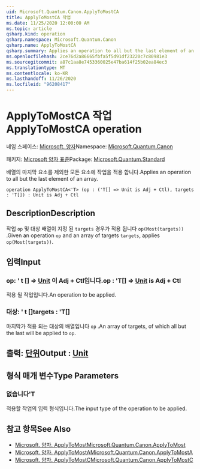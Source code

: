 ```yaml
---
uid: Microsoft.Quantum.Canon.ApplyToMostCA
title: ApplyToMostCA 작업
ms.date: 11/25/2020 12:00:00 AM
ms.topic: article
qsharp.kind: operation
qsharp.namespace: Microsoft.Quantum.Canon
qsharp.name: ApplyToMostCA
qsharp.summary: Applies an operation to all but the last element of an array.
ms.openlocfilehash: 2ce76d2a86665fbfa5f5d91df23220c7c80981e3
ms.sourcegitcommit: a87c1aa8e7453360025e47ba614f25b02ea84ec3
ms.translationtype: MT
ms.contentlocale: ko-KR
ms.lasthandoff: 11/26/2020
ms.locfileid: "96208417"
---
```

# <a name="applytomostca-operation"></a><span data-ttu-id="9625d-102">ApplyToMostCA 작업</span><span class="sxs-lookup"><span data-stu-id="9625d-102">ApplyToMostCA operation</span></span>

<span data-ttu-id="9625d-103">네임 스페이스: [Microsoft. 양자](xref:Microsoft.Quantum.Canon)</span><span class="sxs-lookup"><span data-stu-id="9625d-103">Namespace: [Microsoft.Quantum.Canon](xref:Microsoft.Quantum.Canon)</span></span>

<span data-ttu-id="9625d-104">패키지: [Microsoft 양자 표준](https://nuget.org/packages/Microsoft.Quantum.Standard)</span><span class="sxs-lookup"><span data-stu-id="9625d-104">Package: [Microsoft.Quantum.Standard](https://nuget.org/packages/Microsoft.Quantum.Standard)</span></span>


<span data-ttu-id="9625d-105">배열의 마지막 요소를 제외한 모든 요소에 작업을 적용 합니다.</span><span class="sxs-lookup"><span data-stu-id="9625d-105">Applies an operation to all but the last element of an array.</span></span>

```qsharp
operation ApplyToMostCA<'T> (op : ('T[] => Unit is Adj + Ctl), targets : 'T[]) : Unit is Adj + Ctl
```


## <a name="description"></a><span data-ttu-id="9625d-106">Description</span><span class="sxs-lookup"><span data-stu-id="9625d-106">Description</span></span>

<span data-ttu-id="9625d-107">작업 `op` 및 대상 배열이 지정 된 `targets` 경우가 적용 됩니다 `op(Most(targets))` .</span><span class="sxs-lookup"><span data-stu-id="9625d-107">Given an operation `op` and an array of targets `targets`, applies `op(Most(targets))`.</span></span>

## <a name="input"></a><span data-ttu-id="9625d-108">입력</span><span class="sxs-lookup"><span data-stu-id="9625d-108">Input</span></span>

### <a name="op--t--unit--is-adj--ctl"></a><span data-ttu-id="9625d-109">op: ' t [] => [Unit](xref:microsoft.quantum.lang-ref.unit)  이 Adj + Ctl입니다.</span><span class="sxs-lookup"><span data-stu-id="9625d-109">op : 'T[] => [Unit](xref:microsoft.quantum.lang-ref.unit)  is Adj + Ctl</span></span>

<span data-ttu-id="9625d-110">적용 될 작업입니다.</span><span class="sxs-lookup"><span data-stu-id="9625d-110">An operation to be applied.</span></span>


### <a name="targets--t"></a><span data-ttu-id="9625d-111">대상: ' t []</span><span class="sxs-lookup"><span data-stu-id="9625d-111">targets : 'T[]</span></span>

<span data-ttu-id="9625d-112">마지막가 적용 되는 대상의 배열입니다 `op` .</span><span class="sxs-lookup"><span data-stu-id="9625d-112">An array of targets, of which all but the last will be applied to `op`.</span></span>



## <a name="output--unit"></a><span data-ttu-id="9625d-113">출력: [단위](xref:microsoft.quantum.lang-ref.unit)</span><span class="sxs-lookup"><span data-stu-id="9625d-113">Output : [Unit](xref:microsoft.quantum.lang-ref.unit)</span></span>



## <a name="type-parameters"></a><span data-ttu-id="9625d-114">형식 매개 변수</span><span class="sxs-lookup"><span data-stu-id="9625d-114">Type Parameters</span></span>

### <a name="t"></a><span data-ttu-id="9625d-115">없습니다</span><span class="sxs-lookup"><span data-stu-id="9625d-115">'T</span></span>

<span data-ttu-id="9625d-116">적용할 작업의 입력 형식입니다.</span><span class="sxs-lookup"><span data-stu-id="9625d-116">The input type of the operation to be applied.</span></span>

## <a name="see-also"></a><span data-ttu-id="9625d-117">참고 항목</span><span class="sxs-lookup"><span data-stu-id="9625d-117">See Also</span></span>

- [<span data-ttu-id="9625d-118">Microsoft. 양자. ApplyToMost</span><span class="sxs-lookup"><span data-stu-id="9625d-118">Microsoft.Quantum.Canon.ApplyToMost</span></span>](xref:Microsoft.Quantum.Canon.ApplyToMost)
- [<span data-ttu-id="9625d-119">Microsoft. 양자. ApplyToMostA</span><span class="sxs-lookup"><span data-stu-id="9625d-119">Microsoft.Quantum.Canon.ApplyToMostA</span></span>](xref:Microsoft.Quantum.Canon.ApplyToMostA)
- [<span data-ttu-id="9625d-120">Microsoft. 양자. ApplyToMostC</span><span class="sxs-lookup"><span data-stu-id="9625d-120">Microsoft.Quantum.Canon.ApplyToMostC</span></span>](xref:Microsoft.Quantum.Canon.ApplyToMostC)